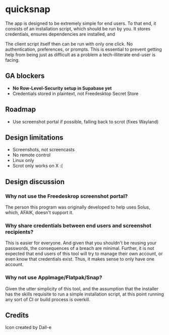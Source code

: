 # quicksnap

The app is designed to be extremely simple for end users. To that end, it consists of an installation script, which should be run by you. It stores credentials, ensures dependencies are installed, and 

The client script itself then can be run with only one click. No authentication, preferences, or prompts. This is essential to prevent getting help from being just as difficult as a problem a tech-illiterate end-user is facing.

## GA blockers
* **No Row-Level-Security setup in Supabase yet**
* Credentials stored in plaintext, not Freedesktop Secret Store

## Roadmap
* Use screenshot portal if possible, falling back to scrot (fixes Wayland)

## Design limitations
* Screenshots, not screencasts
* No remote control
* Linux only
* Scrot only works on X :(


## Design discussion
### Why not use the Freedeskrop screenshot portal? 
The person this program was originally developed to help uses Solus, which, AFAIK, doesn't support it. 
### Why share credentials between end users and screenshot recipients?
This is easier for everyone. And given that you shouldn't be reusing your passwords, the consequences of a breach are minimal. Further, it is not expected that end users of this tool will try to manage their own account, or even know that credentials exist. Thus, it makes sense to only have one account.
### Why not use AppImage/Flatpak/Snap?
Given the utter simplicity of this tool, and the assumption that the installer has the skills requisite to run a simple installation script, at this point running any sort of CI or build process is overkill.

## Credits
Icon created by Dall-e
